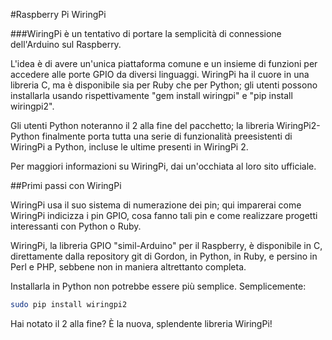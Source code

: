 <!--
---
name: Mappa pin GPIO WiringPi
page_url: wiringpi
pin:
  '3':
    name: WiringPi 8
  '5':
    name: WiringPi 9
  '7':
    name: WiringPi 7
  '8':
    name: WiringPi 15
  '10':
    name: WiringPi 16
  '11':
    name: WiringPi 0
  '12':
    name: WiringPi 1
  '13':
    name: WiringPi 2
  '15':
    name: WiringPi 3
  '16':
    name: WiringPi 4
  '18':
    name: WiringPi 5
  '19':
    name: WiringPi 12
  '21':
    name: WiringPi 13
  '22':
    name: WiringPi 6
  '23':
    name: WiringPi 14
  '24':
    name: WiringPi 10
  '26':
    name: WiringPi 11
  '29':
    name: WiringPi 21
  '31':
    name: WiringPi 22
  '32':
    name: WiringPi 26
  '33':
    name: WiringPi 23
  '35':
    name: WiringPi 24
  '36':
    name: WiringPi 27
  '37':
    name: WiringPi 25
  '38':
    name: WiringPi 28
  '40':
    name: WiringPi 29
-->
#Raspberry Pi WiringPi

###WiringPi è un tentativo di portare la semplicità di connessione dell'Arduino sul Raspberry.

L'idea è di avere un'unica piattaforma comune e un insieme di funzioni per accedere alle porte GPIO da diversi linguaggi. 
WiringPi ha il cuore in una libreria C, ma è disponibile sia per Ruby che per Python; gli utenti possono installarla usando 
rispettivamente "gem install wiringpi" e "pip install wiringpi2".

Gli utenti Python noteranno il 2 alla fine del pacchetto; la libreria WiringPi2-Python finalmente porta tutta una serie di 
funzionalità preesistenti di WiringPi a Python, incluse le ultime presenti in WiringPi 2.

Per maggiori informazioni su WiringPi, dai un'occhiata al loro sito ufficiale.

##Primi passi con WiringPi

WiringPi usa il suo sistema di numerazione dei pin; qui imparerai come WiringPi indicizza i pin GPIO, cosa fanno tali pin e 
come realizzare progetti interessanti con Python o Ruby.

WiringPi, la libreria GPIO "simil-Arduino" per il Raspberry, è disponibile in C, direttamente dalla repository git di Gordon, 
in Python, in Ruby, e persino in Perl e PHP, sebbene non in maniera altrettanto completa.

Installarla in Python non potrebbe essere più semplice. Semplicemente:

```bash
sudo pip install wiringpi2
```

Hai notato il 2 alla fine? È la nuova, splendente libreria WiringPi!
